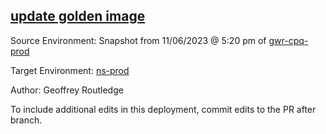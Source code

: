 ## [update golden image](https://app.salto.io/orgs/3ab0fb5b-95a7-497b-836a-2583702766e1/envs/6c1f64a5-b4b5-48e2-9d40-b65707cedb7f/deployments/5790ada5-fee8-4053-bbae-33f54381751e)

Source Environment: Snapshot from 11/06/2023 @ 5:20 pm of [gwr-cpq-prod](https://app.salto.io/orgs/3ab0fb5b-95a7-497b-836a-2583702766e1/envs/13ce49a9-3991-4887-8e55-c9417403d834)

Target Environment: [ns-prod](https://app.salto.io/orgs/3ab0fb5b-95a7-497b-836a-2583702766e1/envs/6c1f64a5-b4b5-48e2-9d40-b65707cedb7f) 

Author: Geoffrey Routledge

To include additional edits in this deployment, commit edits to the PR after branch.